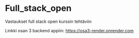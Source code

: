 # Full_stack_open
Vastaukset full stack open kurssin tehtäviin 

Linkki osan 3 backend appiin: https://osa3-render.onrender.com
